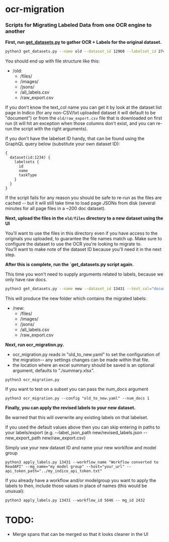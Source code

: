 # ocr-migration

### Scripts for Migrating Labeled Data from one OCR engine to another

**First, run [get_datasets.py](https://github.com/IndicoDataSolutions/ocr-migration/blob/main/get_datasets.py) to gather OCR + Labels for the original dataset.**

```bash
python3 get_datasets.py --name old --dataset_id 12960 --labelset_id 27412 --text_col="document" --host="your_url" --api_token_path="../my_indico_api_token.txt"
```

You should end up with file structure like this:

- /old:
  - /files/
  - /images/
  - /jsons/
  - /all_labels.csv
  - /raw_export.csv

If you don't know the text_col name you can get it by look at the dataset list page in Indico (for any non-CSV/txt 
uploaded dataset it will default to be "document") or from the `old/raw_export.csv` file that is downloaded on first 
run (it will hit an exception when those columns don't exist, and you can re-run the script with the right arguments).

If you don't have the labelset ID handy, that can be found using the GraphQL query below (substitute your own dataset ID):

```
{
  dataset(id:1234) {
    labelsets {
      id
      name
      taskType
    }
  }
}
```

If the script fails for any reason you should be safe to re-run as the files are cached -- but it will still take time to load page JSONs from disk (several minutes for all page files in a ~200 doc dataset).

**Next, upload the files in the `old/files` directory to a new dataset using the UI**

You'll want to use the files in this directory even if you have access to the originals you uploaded, to guarantee the file names match up.
Make sure to configure the dataset to use the OCR you're looking to migrate to.  
You'll want to make note of the dataset ID because you'll need it in the next step.

**After this is complete, run the `get_datasets.py script again.**

This time you won't need to supply
arguments related to labels, because we only have raw docs.

```bash
python3 get_datasets.py --name new --dataset_id 13431 --text_col="document" --host="your_url" --api_token_path="../my_indico_api_token.txt"
```

This will produce the new folder which contains the migrated labels:

- /new:
  - /files/
  - /images/
  - /jsons/
  - /all_labels.csv
  - /raw_export.csv

**Next, run ocr_migration.py.**

- ocr_migration.py reads in "old_to_new.yaml" to set the configuration of the migration-- any settings changes can be made 
within that file.
- the location where an excel summary should be saved is an optional argument, defaults to "./summary.xlsx".

```
python3 ocr_migration.py 
```

If you want to test on a subset you can pass the num_docs argument

```
python3 ocr_migration.py --config "old_to_new.yaml" --num_docs 1
```

**Finally, you can apply the revised labels to your new dataset.**

Be warned that this will overwrite any existing labels on that labelset.

If you used the default values above then you can skip entering in paths to your labels/export 
(e.g. --label_json_path new/revised_labels.json --new_export_path new/raw_export.csv)

Simply use your new dataset ID and name your new worklfow and model group
```
python3 apply_labels.py 13431 --workflow_name "Workflow converted to ReadAPI" --mg_name="my model group" --host="your_url" --api_token_path="../my_indico_api_token.txt"
```

If you already have a workflow and/or modelgroup you want to apply the labels to then, include those values in place of names (this would be unusual):

```
python3 apply_labels.py 13431 --workflow_id 5646 -- mg_id 2432
```

# TODO:

- Merge spans that can be merged so that it looks cleaner in the UI
